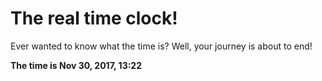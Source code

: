 # The real time clock!

Ever wanted to know what the time is? Well, your journey is about to end!

**The time is Nov 30, 2017, 13:22**